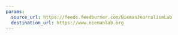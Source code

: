 ```yaml
---
params:
  source_url: https://feeds.feedburner.com/NiemanJournalismLab
  destination_url: https://www.niemanlab.org
---
```

